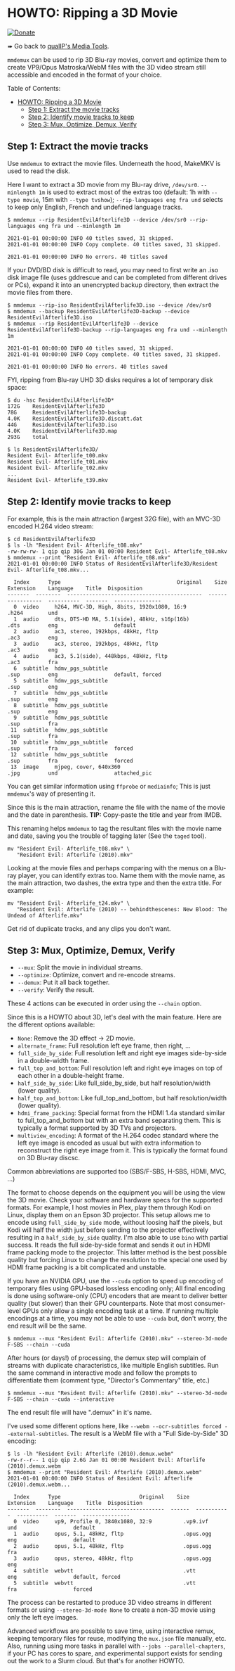 # HOWTO: Ripping a 3D Movie

[![Donate](https://img.shields.io/badge/Donate-PayPal-green.svg)](https://www.paypal.com/biz/fund?id=4CZC3J57FXJVE)

➠ Go back to [qualIP's Media Tools](https://github.com/qualIP/qip-media-tools#qualips-media-tools).

`mmdemux` can be used to rip 3D Blu-ray movies, convert and optimize them to
create VP9/Opus Matroska/WebM files with the 3D video stream still accessible
and encoded in the format of your choice.

Table of Contents:
<!--ts-->
* [HOWTO: Ripping a 3D Movie](#howto-ripping-a-3d-movie)
   * [Step 1: Extract the movie tracks](#step-1-extract-the-movie-tracks)
   * [Step 2: Identify movie tracks to keep](#step-2-identify-movie-tracks-to-keep)
   * [Step 3: Mux, Optimize, Demux, Verify](#step-3-mux-optimize-demux-verify)
<!--te-->

## Step 1: Extract the movie tracks

Use `mmdemux` to extract the movie files. Underneath the hood, MakeMKV is used to read the disk.

Here I want to extract a 3D movie from my Blu-ray drive, `/dev/sr0`.
`--minlength 1m` is used to extract most of the extras too (default: 1h with
`--type movie`, 15m with `--type tvshow`); `--rip-languages eng fra und`
selects to keep only English, French and undefined language tracks.

    $ mmdemux --rip ResidentEvilAfterlife3D --device /dev/sr0 --rip-languages eng fra und --minlength 1m

    2021-01-01 00:00:00 INFO 40 titles saved, 31 skipped.
    2021-01-01 00:00:00 INFO Copy complete. 40 titles saved, 31 skipped.

    2021-01-01 00:00:00 INFO No errors. 40 titles saved

If your DVD/BD disk is difficult to read, you may need to first write an .iso
disk image file (uses gddrescue and can be completed from different drives or
PCs), expand it into an unencrypted backup directory, then extract the movie
files from there.

    $ mmdemux --rip-iso ResidentEvilAfterlife3D.iso --device /dev/sr0
    $ mmdemux --backup ResidentEvilAfterlife3D-backup --device ResidentEvilAfterlife3D.iso
    $ mmdemux --rip ResidentEvilAfterlife3D --device ResidentEvilAfterlife3D-backup --rip-languages eng fra und --minlength 1m

    2021-01-01 00:00:00 INFO 40 titles saved, 31 skipped.
    2021-01-01 00:00:00 INFO Copy complete. 40 titles saved, 31 skipped.

    2021-01-01 00:00:00 INFO No errors. 40 titles saved

FYI, ripping from Blu-ray UHD 3D disks requires a lot of temporary disk space:

    $ du -hsc ResidentEvilAfterlife3D*
    172G    ResidentEvilAfterlife3D
    78G     ResidentEvilAfterlife3D-backup
    4.0K    ResidentEvilAfterlife3D.discatt.dat
    44G     ResidentEvilAfterlife3D.iso
    4.0K    ResidentEvilAfterlife3D.map
    293G    total

    $ ls ResidentEvilAfterlife3D/
    Resident Evil- Afterlife_t00.mkv
    Resident Evil- Afterlife_t01.mkv
    Resident Evil- Afterlife_t02.mkv
    ...
    Resident Evil- Afterlife_t39.mkv

## Step 2: Identify movie tracks to keep

For example, this is the main attraction (largest 32G file), with an MVC-3D encoded H.264 video stream:

    $ cd ResidentEvilAfterlife3D
    $ ls -lh "Resident Evil- Afterlife_t08.mkv"
    -rw-rw-rw- 1 qip qip 30G Jan 01 00:00 Resident Evil- Afterlife_t08.mkv
    $ mmdemux --print "Resident Evil- Afterlife_t08.mkv"
    2021-01-01 00:00:00 INFO Status of ResidentEvilAfterlife3D/Resident Evil- Afterlife_t08.mkv...

      Index      Type                                     Original    Size    Extension    Language    Title  Disposition
    -------  --------  -------------------------------------------  ------  -----------  ----------  -------  ---------------
	  0  video     h264, MVC-3D, High, 8bits, 1920x1080, 16:9           .h264        und
	  1  audio     dts, DTS-HD MA, 5.1(side), 48kHz, s16p(16b)          .dts         eng                  default
	  2  audio     ac3, stereo, 192kbps, 48kHz, fltp                    .ac3         eng
	  3  audio     ac3, stereo, 192kbps, 48kHz, fltp                    .ac3         eng
	  4  audio     ac3, 5.1(side), 448kbps, 48kHz, fltp                 .ac3         fra
	  6  subtitle  hdmv_pgs_subtitle                                    .sup         eng                  default, forced
	  5  subtitle  hdmv_pgs_subtitle                                    .sup         eng
	  7  subtitle  hdmv_pgs_subtitle                                    .sup         eng
	  8  subtitle  hdmv_pgs_subtitle                                    .sup         eng
	  9  subtitle  hdmv_pgs_subtitle                                    .sup         fra
	 11  subtitle  hdmv_pgs_subtitle                                    .sup         fra
	 10  subtitle  hdmv_pgs_subtitle                                    .sup         fra                  forced
	 12  subtitle  hdmv_pgs_subtitle                                    .sup         fra                  forced
	 13  image     mjpeg, cover, 640x360                                .jpg         und                  attached_pic

You can get similar information using `ffprobe` or `mediainfo`; This is just
`mmdemux`'s way of presenting it.

Since this is the main attraction, rename the file with the name of the movie
and the date in parenthesis. **TIP:** Copy-paste the title and year from IMDB.

This renaming helps `mmdemux` to tag the resultant
files with the movie name and date, saving you the trouble of tagging later
(See the `taged` tool).

    mv "Resident Evil- Afterlife_t08.mkv" \
       "Resident Evil: Afterlife (2010).mkv"

Looking at the movie files and perhaps comparing with the menus on a Blu-ray
player, you can identify extras too. Name them with the movie name, as the main
attraction, two dashes, the extra type and then the extra title. For example:

    mv "Resident Evil- Afterlife_t24.mkv" \
       "Resident Evil: Afterlife (2010) -- behindthescenes: New Blood: The Undead of Afterlife.mkv"

Get rid of duplicate tracks, and any clips you don't want.

## Step 3: Mux, Optimize, Demux, Verify

- `--mux`: Split the movie in individual streams.
- `--optimize`: Optimize, convert and re-encode streams.
- `--demux`: Put it all back together.
- `--verify`: Verify the result.

These 4 actions can be executed in order using the `--chain` option.

Since this is a HOWTO about 3D, let's deal with the main feature. Here are the
different options available:

- `None`: Remove the 3D effect -> 2D movie.
- `alternate_frame`: Full resolution left eye frame, then right, ...
- `full_side_by_side`: Full resolution left and right eye images side-by-side in a double-width frame.
- `full_top_and_bottom`: Full resolution left and right eye images on top of each other in a double-height frame.
- `half_side_by_side`: Like full_side_by_side, but half resolution/width (lower quality).
- `half_top_and_bottom`: Like full_top_and_bottom, but half resolution/width (lower quality).
- `hdmi_frame_packing`: Special format from the HDMI 1.4a standard similar to full_top_and_bottom but with an extra band separating them. This is typically a format supported by 3D TVs and projectors.
- `multiview_encoding`: A format of the H.264 codec standard where the left eye image is encoded as usual but with extra information to reconstruct the right eye image from it. This is typically the format found on 3D Blu-ray discsc.

Common abbreviations are supported too (SBS/F-SBS, H-SBS, HDMI, MVC, ...)

The format to choose depends on the equipment you will be using the view the 3D
movie. Check your software and hardware specs for the supported formats.
For example, I host movies in Plex, play them through Kodi on Linux, display
them on an Epson 3D projector. This setup allows me to encode using
`full_side_by_side` mode, without loosing half the pixels, but Kodi will half
the width just before sending to the projector effectively resulting in a
`half_side_by_side` quality. I'm also able to use `bino` with partial success.
It reads the full side-by-side format and sends it out in HDMI frame packing
mode to the projector. This latter method is the best possible quality but
forcing Linux to change the resolution to the special one used by HDMI frame
packing is a bit complicated and unstable.

If you have an NVIDIA GPU, use the `--cuda` option to speed up encoding of
temporary files using GPU-based lossless encoding only; All final encoding is
done using software-only (CPU) encoders that are meant to deliver better
quality (but slower) than their GPU counterparts. Note that most consumer-level
GPUs only allow a single encoding task at a time. If running multiple encodings
at a time, you may not be able to use `--cuda` but, don't worry, the end result
will be the same.

    $ mmdemux --mux "Resident Evil: Afterlife (2010).mkv" --stereo-3d-mode F-SBS --chain --cuda

After hours (or days!) of processing, the demux step will complain of streams
with duplicate characteristics, like multiple English subtitles. Run the same
command in interactive mode and follow the prompts to differentiate them
(comment type, "Director's Commentary" title, etc.)

    $ mmdemux --mux "Resident Evil: Afterlife (2010).mkv" --stereo-3d-mode F-SBS --chain --cuda --interactive

The end result file will have ".demux" in it's name.

I've used some different options here, like `--webm --ocr-subtitles forced
--external-subtitles`. The result is a WebM file with a "Full Side-by-Side" 3D
encoding:

    $ ls -lh "Resident Evil: Afterlife (2010).demux.webm"
    -rw-r--r-- 1 qip qip 2.6G Jan 01 00:00 Resident Evil: Afterlife (2010).demux.webm
    $ mmdemux --print "Resident Evil: Afterlife (2010).demux.webm"
    2021-01-01 00:00:00 INFO Status of Resident Evil: Afterlife (2010).demux.webm...

      Index      Type                         Original    Size    Extension    Language    Title  Disposition
    -------  --------  -------------------------------  ------  -----------  ----------  -------  ---------------
	  0  video     vp9, Profile 0, 3840x1080, 32:9          .vp9.ivf     und                  default
	  1  audio     opus, 5.1, 48kHz, fltp                   .opus.ogg    eng                  default
	  2  audio     opus, 5.1, 48kHz, fltp                   .opus.ogg    fra
	  3  audio     opus, stereo, 48kHz, fltp                .opus.ogg    eng
	  4  subtitle  webvtt                                   .vtt         eng                  default, forced
	  5  subtitle  webvtt                                   .vtt         fra                  forced

The process can be restarted to produce 3D video streams in different formats
or using `--stereo-3d-mode None` to create a non-3D movie using only the left
eye images.

Advanced workflows are possible to save time, using interactive remux,
keeping temporary files for reuse, modifying the `mux.json` file manually, etc.
Also, running using more tasks in parallel with `--jobs --parallel-chapters`,
if your PC has cores to spare, and experimental support exists for sending out the
work to a Slurm cloud. But that's for another HOWTO.
